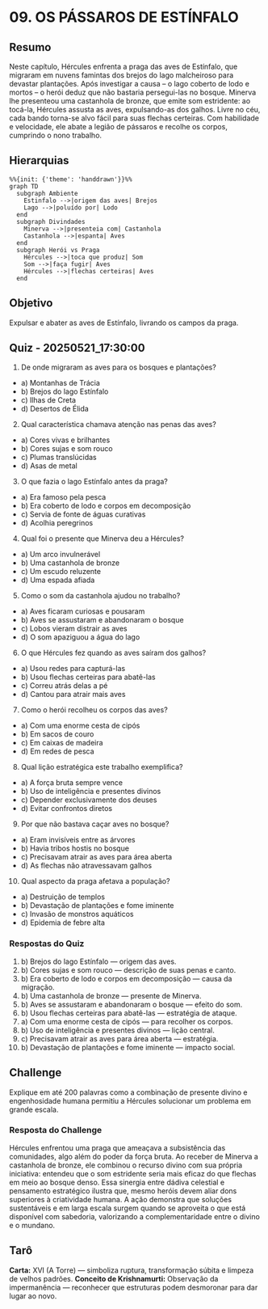 # 09. OS PÁSSAROS DE ESTÍNFALO

## Resumo

Neste capítulo, Hércules enfrenta a praga das aves de Estínfalo, que migraram em nuvens famintas dos brejos do lago malcheiroso para devastar plantações. Após investigar a causa – o lago coberto de lodo e mortos – o herói deduz que não bastaria persegui-las no bosque. Minerva lhe presenteou uma castanhola de bronze, que emite som estridente: ao tocá-la, Hércules assusta as aves, expulsando-as dos galhos. Livre no céu, cada bando torna-se alvo fácil para suas flechas certeiras. Com habilidade e velocidade, ele abate a legião de pássaros e recolhe os corpos, cumprindo o nono trabalho.

## Hierarquias

```mermaid
%%{init: {'theme': 'handdrawn'}}%%
graph TD
  subgraph Ambiente
    Estinfalo -->|origem das aves| Brejos
    Lago -->|poluído por| Lodo
  end
  subgraph Divindades
    Minerva -->|presenteia com| Castanhola
    Castanhola -->|espanta| Aves
  end
  subgraph Herói vs Praga
    Hércules -->|toca que produz| Som
    Som -->|faça fugir| Aves
    Hércules -->|flechas certeiras| Aves
  end
```

## Objetivo

Expulsar e abater as aves de Estínfalo, livrando os campos da praga.

## Quiz - 20250521_17:30:00

1. De onde migraram as aves para os bosques e plantações?

- a) Montanhas de Trácia
- b) Brejos do lago Estínfalo
- c) Ilhas de Creta
- d) Desertos de Élida

2. Qual característica chamava atenção nas penas das aves?

- a) Cores vivas e brilhantes
- b) Cores sujas e som rouco
- c) Plumas translúcidas
- d) Asas de metal

3. O que fazia o lago Estínfalo antes da praga?

- a) Era famoso pela pesca
- b) Era coberto de lodo e corpos em decomposição
- c) Servia de fonte de águas curativas
- d) Acolhia peregrinos

4. Qual foi o presente que Minerva deu a Hércules?

- a) Um arco invulnerável
- b) Uma castanhola de bronze
- c) Um escudo reluzente
- d) Uma espada afiada

5. Como o som da castanhola ajudou no trabalho?

- a) Aves ficaram curiosas e pousaram
- b) Aves se assustaram e abandonaram o bosque
- c) Lobos vieram distrair as aves
- d) O som apaziguou a água do lago

6. O que Hércules fez quando as aves saíram dos galhos?

- a) Usou redes para capturá-las
- b) Usou flechas certeiras para abatê-las
- c) Correu atrás delas a pé
- d) Cantou para atrair mais aves

7. Como o herói recolheu os corpos das aves?

- a) Com uma enorme cesta de cipós
- b) Em sacos de couro
- c) Em caixas de madeira
- d) Em redes de pesca

8. Qual lição estratégica este trabalho exemplifica?

- a) A força bruta sempre vence
- b) Uso de inteligência e presentes divinos
- c) Depender exclusivamente dos deuses
- d) Evitar confrontos diretos

9. Por que não bastava caçar aves no bosque?

- a) Eram invisíveis entre as árvores
- b) Havia tribos hostis no bosque
- c) Precisavam atrair as aves para área aberta
- d) As flechas não atravessavam galhos

10. Qual aspecto da praga afetava a população?

- a) Destruição de templos
- b) Devastação de plantações e fome iminente
- c) Invasão de monstros aquáticos
- d) Epidemia de febre alta

### Respostas do Quiz

1. b) Brejos do lago Estínfalo — origem das aves.
2. b) Cores sujas e som rouco — descrição de suas penas e canto.
3. b) Era coberto de lodo e corpos em decomposição — causa da migração.
4. b) Uma castanhola de bronze — presente de Minerva.
5. b) Aves se assustaram e abandonaram o bosque — efeito do som.
6. b) Usou flechas certeiras para abatê-las — estratégia de ataque.
7. a) Com uma enorme cesta de cipós — para recolher os corpos.
8. b) Uso de inteligência e presentes divinos — lição central.
9. c) Precisavam atrair as aves para área aberta — estratégia.
10. b) Devastação de plantações e fome iminente — impacto social.

## Challenge

Explique em até 200 palavras como a combinação de presente divino e engenhosidade humana permitiu a Hércules solucionar um problema em grande escala.

### Resposta do Challenge

Hércules enfrentou uma praga que ameaçava a subsistência das comunidades, algo além do poder da força bruta. Ao receber de Minerva a castanhola de bronze, ele combinou o recurso divino com sua própria iniciativa: entendeu que o som estridente seria mais eficaz do que flechas em meio ao bosque denso. Essa sinergia entre dádiva celestial e pensamento estratégico ilustra que, mesmo heróis devem aliar dons superiores à criatividade humana. A ação demonstra que soluções sustentáveis e em larga escala surgem quando se aproveita o que está disponível com sabedoria, valorizando a complementaridade entre o divino e o mundano.

## Tarô

**Carta:** XVI (A Torre) — simboliza ruptura, transformação súbita e limpeza de velhos padrões.
**Conceito de Krishnamurti:** Observação da impermanência — reconhecer que estruturas podem desmoronar para dar lugar ao novo.
